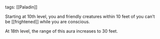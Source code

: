 tags: [[Paladin]]

Starting at 10th level, you and friendly creatures within 10 feet of you can’t be [[frightened]] while you are conscious.

At 18th level, the range of this aura increases to 30 feet.